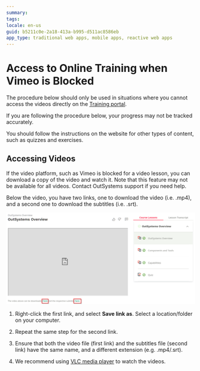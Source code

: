 ```yaml
---
summary:
tags:
locale: en-us
guid: b5211c0e-2a18-413a-b995-d511ac8586eb
app_type: traditional web apps, mobile apps, reactive web apps
---
```


# Access to Online Training when Vimeo is Blocked

The procedure below should only be used in situations where you cannot access the videos directly on the [Training portal](https://www.outsystems.com/training).

If you are following the procedure below, your progress may not be tracked accurately.

You should follow the instructions on the website for other types of content, such as quizzes and exercises.

## Accessing Videos

If the video platform, such as Vimeo is blocked for a video lesson, you can download a copy of the video and watch it. Note that this feature may not be available for all videos. Contact OutSystems support if you need help.

Below the video, you have two links, one to download the video (i.e. .mp4), and a second one to download the subtitles (i.e. .srt).

![Video Blocked](images/online-training-offline-access-1.png)

1. Right-click the first link, and select **Save link as**. Select a location/folder on your computer.

1. Repeat the same step for the second link.

1. Ensure that both the video file (first link) and the subtitles file (second link) have the same name, and a different extension (e.g. .mp4/.srt).

1. We recommend using [VLC media player](https://www.videolan.org/) to watch the videos.
